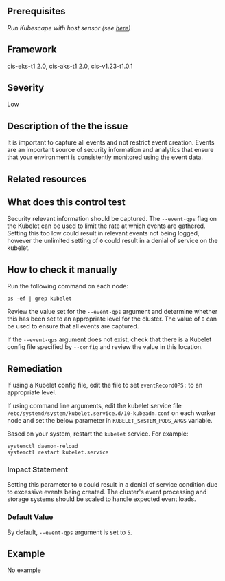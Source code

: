 ## Prerequisites
 *Run Kubescape with host sensor (see [here](https://hub.armo.cloud/docs/host-sensor))*
 
## Framework
cis-eks-t1.2.0, cis-aks-t1.2.0, cis-v1.23-t1.0.1
 
## Severity
Low

## Description of the the issue
It is important to capture all events and not restrict event creation. Events are an important source of security information and analytics that ensure that your environment is consistently monitored using the event data.
 
## Related resources

 
## What does this control test
Security relevant information should be captured. The `--event-qps` flag on the Kubelet can be used to limit the rate at which events are gathered. Setting this too low could result in relevant events not being logged, however the unlimited setting of `0` could result in a denial of service on the kubelet.
 
## How to check it manually
Run the following command on each node:

 
```
ps -ef | grep kubelet

```
 Review the value set for the `--event-qps` argument and determine whether this has been set to an appropriate level for the cluster. The value of `0` can be used to ensure that all events are captured.

 If the `--event-qps` argument does not exist, check that there is a Kubelet config file specified by `--config` and review the value in this location.
## Remediation
If using a Kubelet config file, edit the file to set `eventRecordQPS:` to an appropriate level.

 If using command line arguments, edit the kubelet service file `/etc/systemd/system/kubelet.service.d/10-kubeadm.conf` on each worker node and set the below parameter in `KUBELET_SYSTEM_PODS_ARGS` variable.

 Based on your system, restart the `kubelet` service. For example:

 
```
systemctl daemon-reload
systemctl restart kubelet.service

```
 
### Impact Statement
Setting this parameter to `0` could result in a denial of service condition due to excessive events being created. The cluster's event processing and storage systems should be scaled to handle expected event loads.
### Default Value
By default, `--event-qps` argument is set to `5`.
## Example
No example
